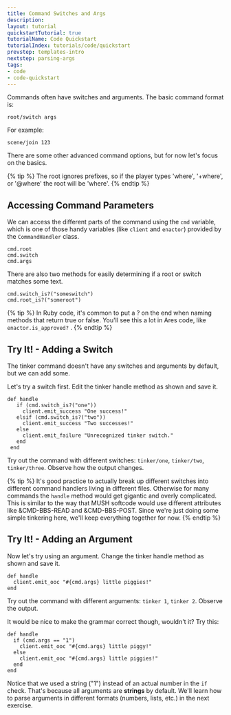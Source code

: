 ```yaml
---
title: Command Switches and Args
description: 
layout: tutorial
quickstartTutorial: true
tutorialName: Code Quickstart
tutorialIndex: tutorials/code/quickstart
prevstep: templates-intro
nextstep: parsing-args
tags:
- code
- code-quickstart
---
```


Commands often have switches and arguments.  The basic command format is:

    root/switch args

For example:

    scene/join 123

There are some other advanced command options, but for now let's focus on the basics.

{% tip %} 
The root ignores prefixes, so if the player types 'where', '+where', or '@where' the root will be 'where'.
{% endtip %}

## Accessing Command Parameters

We can access the different parts of the command using the `cmd` variable, which is one of those handy variables (like `client` and `enactor`) provided by the `CommandHandler` class.

    cmd.root
    cmd.switch
    cmd.args

There are also two methods for easily determining if a root or switch matches some text.

    cmd.switch_is?("someswitch")
    cmd.root_is?("someroot")

{% tip %} 
In Ruby code, it's common to put a ? on the end when naming methods that return true or false.  You'll see this a lot in Ares code, like  `enactor.is_approved?` .
{% endtip %}

## Try It! - Adding a Switch

The tinker command doesn't have any switches and arguments by default, but we can add some.  

Let's try a switch first.  Edit the tinker handle method as shown and save it.

    def handle
       if (cmd.switch_is?("one"))
         client.emit_success "One success!"
       elsif (cmd.switch_is?("two"))
         client.emit_success "Two successes!"
       else
         client.emit_failure "Unrecognized tinker switch."
       end
     end

Try out the command with different switches:  `tinker/one`, `tinker/two`, `tinker/three`.  Observe how the output changes.

{% tip %} 
It's good practice to actually break up different switches into different command handlers living in different files.  Otherwise for many commands the  `handle`  method would get gigantic and overly complicated.  This is similar to the way that MUSH softcode would use different attributes like &CMD-BBS-READ and &CMD-BBS-POST.   Since we're just doing some simple tinkering here, we'll keep everything together for now.
{% endtip %}

## Try It! - Adding an Argument

Now let's try using an argument.  Change the tinker handle method as shown and save it.

    def handle
      client.emit_ooc "#{cmd.args} little piggies!"
    end

Try out the command with different arguments:  `tinker 1`, `tinker 2`.  Observe the output.

It would be nice to make the grammar correct though, wouldn't it?   Try this:

    def handle
      if (cmd.args == "1")
        client.emit_ooc "#{cmd.args} little piggy!"
      else
        client.emit_ooc "#{cmd.args} little piggies!"
      end
    end

Notice that we used a string ("1") instead of an actual number in the `if` check.  That's because all arguments are **strings** by default.  We'll learn how to parse arguments in different formats (numbers, lists, etc.) in the next exercise.